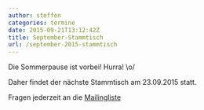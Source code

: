 ```yaml
---
author: steffen
categories: termine
date: 2015-09-21T13:12:42Z
title: September-Stammtisch
url: /september-2015-stammtisch
---
```


Die Sommerpause ist vorbei! Hurra! \o/

Daher findet der nächste Stammtisch am 23.09.2015 statt. 

Fragen jederzeit an die [Mailingliste](mailto:computerstammtisch_ludwigsburg@lists.riseup.net)


[Mailingliste]: https://lists.riseup.net/www/info/computerstammtisch_ludwigsburg
